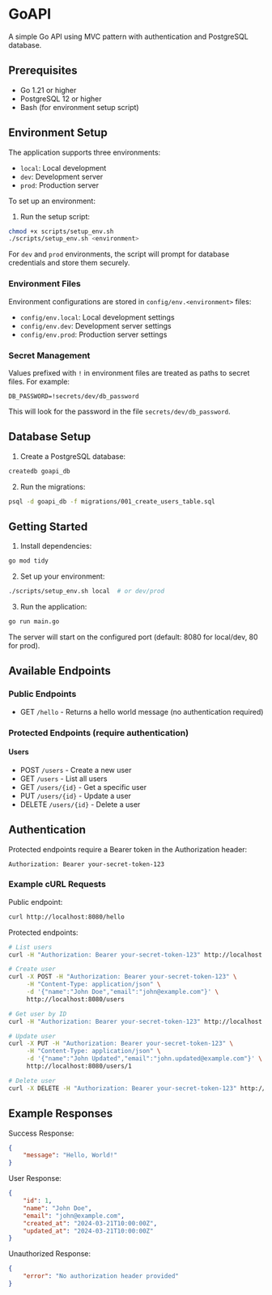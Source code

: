 # GoAPI

A simple Go API using MVC pattern with authentication and PostgreSQL database.

## Prerequisites

- Go 1.21 or higher
- PostgreSQL 12 or higher
- Bash (for environment setup script)

## Environment Setup

The application supports three environments:
- `local`: Local development
- `dev`: Development server
- `prod`: Production server

To set up an environment:

1. Run the setup script:
```bash
chmod +x scripts/setup_env.sh
./scripts/setup_env.sh <environment>
```

For `dev` and `prod` environments, the script will prompt for database credentials and store them securely.

### Environment Files

Environment configurations are stored in `config/env.<environment>` files:
- `config/env.local`: Local development settings
- `config/env.dev`: Development server settings
- `config/env.prod`: Production server settings

### Secret Management

Values prefixed with `!` in environment files are treated as paths to secret files. For example:
```
DB_PASSWORD=!secrets/dev/db_password
```
This will look for the password in the file `secrets/dev/db_password`.

## Database Setup

1. Create a PostgreSQL database:
```bash
createdb goapi_db
```

2. Run the migrations:
```bash
psql -d goapi_db -f migrations/001_create_users_table.sql
```

## Getting Started

1. Install dependencies:
```bash
go mod tidy
```

2. Set up your environment:
```bash
./scripts/setup_env.sh local  # or dev/prod
```

3. Run the application:
```bash
go run main.go
```

The server will start on the configured port (default: 8080 for local/dev, 80 for prod).

## Available Endpoints

### Public Endpoints
- GET `/hello` - Returns a hello world message (no authentication required)

### Protected Endpoints (require authentication)
#### Users
- POST `/users` - Create a new user
- GET `/users` - List all users
- GET `/users/{id}` - Get a specific user
- PUT `/users/{id}` - Update a user
- DELETE `/users/{id}` - Delete a user

## Authentication

Protected endpoints require a Bearer token in the Authorization header:

```
Authorization: Bearer your-secret-token-123
```

### Example cURL Requests

Public endpoint:
```bash
curl http://localhost:8080/hello
```

Protected endpoints:
```bash
# List users
curl -H "Authorization: Bearer your-secret-token-123" http://localhost:8080/users

# Create user
curl -X POST -H "Authorization: Bearer your-secret-token-123" \
     -H "Content-Type: application/json" \
     -d '{"name":"John Doe","email":"john@example.com"}' \
     http://localhost:8080/users

# Get user by ID
curl -H "Authorization: Bearer your-secret-token-123" http://localhost:8080/users/1

# Update user
curl -X PUT -H "Authorization: Bearer your-secret-token-123" \
     -H "Content-Type: application/json" \
     -d '{"name":"John Updated","email":"john.updated@example.com"}' \
     http://localhost:8080/users/1

# Delete user
curl -X DELETE -H "Authorization: Bearer your-secret-token-123" http://localhost:8080/users/1
```

## Example Responses

Success Response:
```json
{
    "message": "Hello, World!"
}
```

User Response:
```json
{
    "id": 1,
    "name": "John Doe",
    "email": "john@example.com",
    "created_at": "2024-03-21T10:00:00Z",
    "updated_at": "2024-03-21T10:00:00Z"
}
```

Unauthorized Response:
```json
{
    "error": "No authorization header provided"
}
``` 